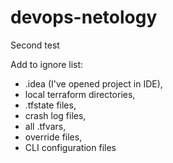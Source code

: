 # devops-netology
Second test

Add to ignore list:
- .idea (I've opened project in IDE),
- local terraform directories, 
- .tfstate files,
- crash log files,
- all .tfvars, 
- override files,
- CLI configuration files
